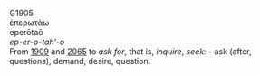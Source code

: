 <body>
  <p>G1905<br>  ἐπερωτάω  <br> eperōtaō  <br><i>ep-er-o-tah‘-o </i><br>From <a href="g1909.htm">1909</a> and <a href="g2065.htm">2065</a>  to <i>ask</i> <i>for</i>, that is, <i>inquire</i>, <i>seek:</i> - ask (after, questions), demand, desire, question.<br></p>
 </body>
